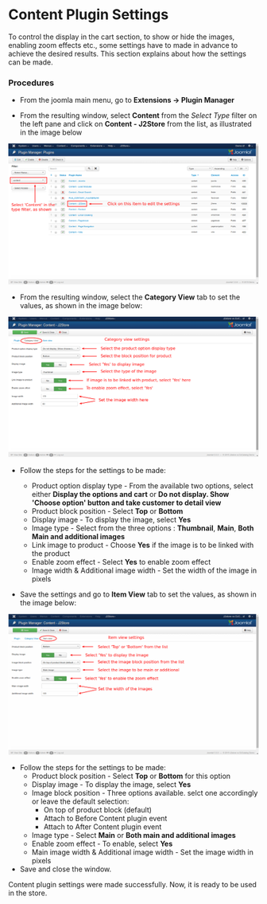 # Content Plugin Settings

To control the display in the cart section, to show or hide the images, enabling zoom effects etc., some settings have to made in advance to achieve the desired results. This section explains about how the settings can be made.

### Procedures

* From the joomla main menu, go to **Extensions -> Plugin Manager**

* From the resulting window, select **Content** from the *Select Type* filter on the left pane and click on **Content - J2Store** from the list, as illustrated in the image below

![](./assets/images/content-plugin-manager.png)

* From the resulting window, select the **Category View** tab to set the values, as shown in the image below:

![](./assets/images/content-category-view.png)

* Follow the steps for the settings to be made:
    * Product option display type - From the available two options, select either **Display the options and cart** or **Do not display. Show 'Choose option' button and take customer to detail view**
    * Product block position - Select **Top** or **Bottom**
    * Display image - To display the image, select **Yes**
    * Image type - Select from the three options : **Thumbnail**, **Main**, **Both Main and additional images**
    * Link image to product - Choose **Yes** if the image is to be linked with the product
    * Enable zoom effect - Select **Yes** to enable zoom effect
    * Image width & Additional image width - Set the width of the image in pixels

* Save the settings and go to **Item View** tab to set the values, as shown in the image below:

![](./assets/images/content-item-view.png)

* Follow the steps for the settings to be made:
    * Product block position - Select **Top** or **Bottom** for this option
    * Display image - To display the image, select **Yes**
    * Image block position - Three options available. selct one accordingly or leave the default selection:
        * On top of product block (default)
        * Attach to Before Content plugin event
        * Attach to After Content plugin event
    * Image type - Select **Main** or **Both main and additional images**
    * Enable zoom effect - To enable, select **Yes**
    * Main image width & Additional image width - Set the image width in pixels
* Save and close the window.

Content plugin settings were made successfully. Now, it is ready to be used in the store. 

















